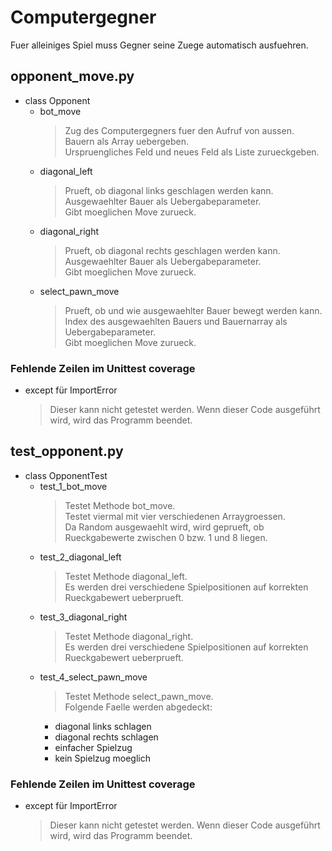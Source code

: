 # Computergegner

Fuer alleiniges Spiel muss Gegner seine Zuege automatisch ausfuehren.

## opponent_move.py

* class Opponent
    * bot_move
        >Zug des Computergegners fuer den Aufruf von aussen.\
        >Bauern als Array uebergeben.\
        >Urspruengliches Feld und neues Feld als Liste zurueckgeben.
    * diagonal_left
        >Prueft, ob diagonal links geschlagen werden kann.\
        >Ausgewaehlter Bauer als Uebergabeparameter.\
        >Gibt moeglichen Move zurueck.
    * diagonal_right
        >Prueft, ob diagonal rechts geschlagen werden kann.\
        >Ausgewaehlter Bauer als Uebergabeparameter.\
        >Gibt moeglichen Move zurueck.
    * select_pawn_move
        >Prueft, ob und wie ausgewaehlter Bauer bewegt werden kann.\
        >Index des ausgewaehlten Bauers und Bauernarray als Uebergabeparameter.\
        >Gibt moeglichen Move zurueck.

### Fehlende Zeilen im Unittest coverage

* except für ImportError
    >Dieser kann nicht getestet werden. Wenn dieser Code ausgeführt wird, wird das Programm beendet.

## test_opponent.py

* class OpponentTest
    * test_1_bot_move
        >Testet Methode bot_move.\
        >Testet viermal mit vier verschiedenen Arraygroessen.\
        >Da Random ausgewaehlt wird, wird geprueft, ob Rueckgabewerte zwischen 0 bzw. 1 und 8 liegen.
    * test_2_diagonal_left
        >Testet Methode diagonal_left.\
        >Es werden drei verschiedene Spielpositionen auf korrekten Rueckgabewert ueberprueft.
    * test_3_diagonal_right
        >Testet Methode diagonal_right.\
        >Es werden drei verschiedene Spielpositionen auf korrekten Rueckgabewert ueberprueft.
    * test_4_select_pawn_move
        >Testet Methode select_pawn_move.\
        >Folgende Faelle werden abgedeckt:
        * diagonal links schlagen
        * diagonal rechts schlagen
        * einfacher Spielzug
        * kein Spielzug moeglich

### Fehlende Zeilen im Unittest coverage

* except für ImportError
    >Dieser kann nicht getestet werden. Wenn dieser Code ausgeführt wird, wird das Programm beendet.

